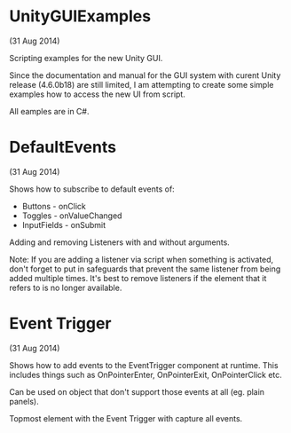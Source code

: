 UnityGUIExamples
================
(31 Aug 2014)

Scripting examples for the new Unity GUI.

Since the documentation and manual for the GUI system with curent Unity release (4.6.0b18) are still limited, 
I am attempting to create some simple examples how to access the new UI from script.

All eamples are in C#.


DefaultEvents
================

(31 Aug 2014)

Shows how to subscribe to default events of:

- Buttons - onClick
- Toggles - onValueChanged
- InputFields - onSubmit

Adding and removing Listeners with and without arguments.

Note: If you are adding a listener via script when something is activated, don't forget to put in safeguards that prevent the same listener from being added multiple times. It's best to remove listeners if the element that it refers to is no longer available.

Event Trigger
================

(31 Aug 2014)

Shows how to add events to the EventTrigger component at runtime.
This includes things such as OnPointerEnter, OnPointerExit, OnPointerClick etc.

Can be used on object that don't support those events at all (eg. plain panels).

Topmost element with the Event Trigger with capture all events.


